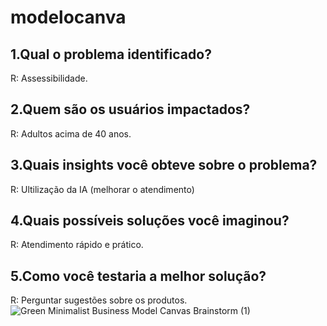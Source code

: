 # modelocanva
##  1.Qual o problema identificado? 
R:  Assessibilidade.
##  2.Quem são os usuários impactados?
R:  Adultos acima de 40 anos.
##  3.Quais insights você obteve sobre o problema? 
R:  Ultilização da IA (melhorar o atendimento)
##  4.Quais possíveis soluções você imaginou? 
R:  Atendimento rápido e prático.
##  5.Como você testaria a melhor solução? 
R:  Perguntar sugestões sobre os produtos.
![Green Minimalist Business Model Canvas Brainstorm (1)](https://github.com/user-attachments/assets/1b723acb-c151-4ebc-91c1-1ff5521e6c5c)

